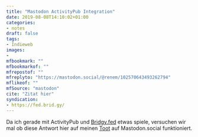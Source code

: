 ```yaml
---
title: "Mastodon ActivityPub Integration"
date: 2019-08-08T14:10:02+01:00
categories:
- notes
draft: false
tags:
- Indieweb
images:
-
mfbookmark: ""
mfbookmarkof: ""
mfrepostof: ""
mfreplyto: "https://mastodon.social/@renem/102570643493262794"
mflikeof: ""
mfSource: "mastodon"
cite: "Zitat hier"
syndication:
- https://fed.brid.gy/
---
```


Da ich gerade mit ActivityPub und [Bridgy.fed](https://fed.brid.gy/) etwas spiele, versuchen wir mal ob diese Antwort hier auf meinen [Toot](https://mastodon.social/@renem/102570643493262794) auf Mastodon.social funktioniert.